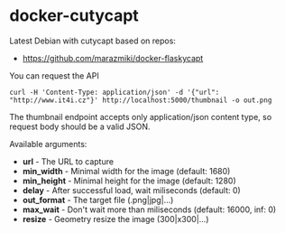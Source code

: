 # docker-cutycapt

Latest Debian with cutycapt based on repos:

* https://github.com/marazmiki/docker-flaskycapt

You can request the API

```console
curl -H 'Content-Type: application/json' -d '{"url": "http://www.it4i.cz"}' http://localhost:5000/thumbnail -o out.png
```

The thumbnail endpoint accepts only application/json content type, so request body should be a valid JSON.

Available arguments:

* **url** - The URL to capture
* **min_width** - Minimal width for the image (default: 1680)
* **min_height** - Minimal height for the image (default: 1280)
* **delay** - After successful load, wait miliseconds (default: 0)
* **out_format** - The target file (.png|jpg|...)
* **max_wait** - Don't wait more than miliseconds (default: 16000, inf: 0)
* **resize** - Geometry resize the image (300|x300|...)
